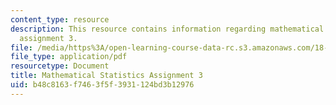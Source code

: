 ```yaml
---
content_type: resource
description: This resource contains information regarding mathematical statistics,
  assignment 3.
file: /media/https%3A/open-learning-course-data-rc.s3.amazonaws.com/18-655-mathematical-statistics-spring-2016/b48c8163f7463f5f3931124bd3b12976_MIT18_655S16_ProblemSet_3.pdf
file_type: application/pdf
resourcetype: Document
title: Mathematical Statistics Assignment 3
uid: b48c8163-f746-3f5f-3931-124bd3b12976
---
```

